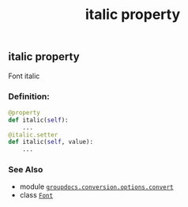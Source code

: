 ﻿---
title: italic property
second_title: GroupDocs.Conversion for Python via .NET API References
description: 
type: docs
weight: 60
url: /python-net/groupdocs.conversion.options.convert/font/italic/
is_root: false
---

## italic property


Font italic
### Definition:
```python
@property
def italic(self):
    ...
@italic.setter
def italic(self, value):
    ...
```

### See Also
* module [`groupdocs.conversion.options.convert`](../../)
* class [`Font`](/conversion/python-net/groupdocs.conversion.options.convert/font)
